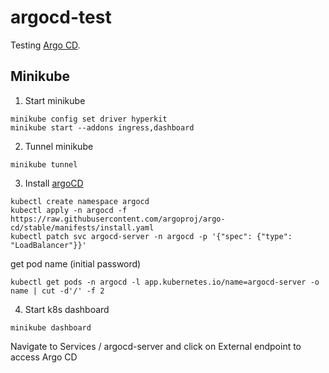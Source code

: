 # argocd-test

Testing [Argo CD](https://argoproj.github.io/argo-cd/getting_started/).


## Minikube

1. Start minikube
```shell
minikube config set driver hyperkit
minikube start --addons ingress,dashboard
```

2. Tunnel minikube
```shell
minikube tunnel
```

3. Install [argoCD](https://argoproj.github.io/argo-cd/getting_started/)

```shell
kubectl create namespace argocd
kubectl apply -n argocd -f https://raw.githubusercontent.com/argoproj/argo-cd/stable/manifests/install.yaml
kubectl patch svc argocd-server -n argocd -p '{"spec": {"type": "LoadBalancer"}}'
```

get pod name (initial password)
```shell
kubectl get pods -n argocd -l app.kubernetes.io/name=argocd-server -o name | cut -d'/' -f 2
```

4. Start k8s dashboard

```shell
minikube dashboard
```

Navigate to Services / argocd-server and click on External endpoint to access Argo CD
